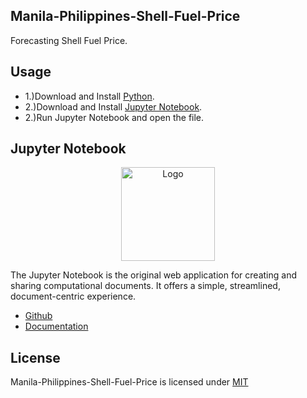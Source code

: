 ## Manila-Philippines-Shell-Fuel-Price

Forecasting Shell Fuel Price.

## Usage

* 1.)Download and Install [Python](https://www.python.org/).
* 2.)Download and Install [Jupyter Notebook](https://jupyter.org/).
* 2.)Run Jupyter Notebook and open the file.

## Jupyter Notebook

<p align="center"><img src="https://i.imgur.com/C4scUVw.png" width="150px" height="auto" alt="Logo"></a></p>

The Jupyter Notebook is the original web application for creating and sharing computational documents. It offers a simple, streamlined, document-centric experience.

* [Github](https://github.com/jupyter/notebook)
* [Documentation](https://jupyter-notebook.readthedocs.io/en/stable/)

## License

Manila-Philippines-Shell-Fuel-Price is licensed under [MIT](https://choosealicense.com/licenses/mit/)
